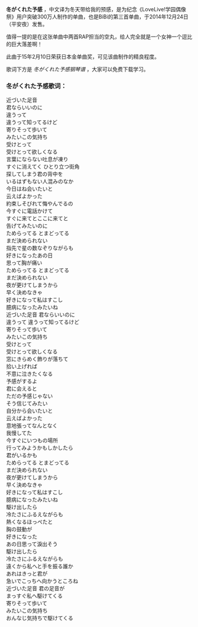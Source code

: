 

**冬がくれた予感**
，中文译为冬天带给我的预感，是为纪念《LoveLive!学园偶像祭》用户突破300万人制作的单曲，也是BiBi的第三首单曲，于2014年12月24日（平安夜）发售。

值得一提的是在这张单曲中两首RAP担当的空丸，给人完全就是一个女神一个逗比的巨大落差啊！

此曲于15年2月10日荣获日本金单曲奖，可见该曲制作的精良程度。

歌词下方是 _冬がくれた予感钢琴谱_ ，大家可以免费下载学习。

### 冬がくれた予感歌词：

近づいた足音  
君ならいいのに  
違うって  
違うって知ってるけど  
寄りそって歩いて  
みたいこの気持ち  
受けとって  
受けとって欲しくなる  
言葉にならない吐息が凍り  
すぐに消えてく ひとり立つ街角  
探してしまう君の背中を  
いるはずもない人混みのなか  
今日はね会いたいと  
云えばよかった  
約束しそびれて悔やんでるの  
今すぐに電話かけて  
すぐに来てとここに来てと  
告げてみたいのに  
ためらってる とまどってる  
まだ決められない  
指先で星の数なぞりながらも  
好きになったあの日  
思って胸が痛い  
ためらってる とまどってる  
まだ決められない  
夜が更けてしまうから  
早く決めなきゃ  
好きになって私はすこし  
臆病になったみたいね  
近づいた足音 君ならいいのに  
違うって 違うって知ってるけど  
寄りそって歩いて  
みたいこの気持ち  
受けとって  
受けとって欲しくなる  
窓にきらめく飾りが落ちて  
拾い上げれば  
不意に泣きたくなる  
予感がするよ  
君に会えると  
ただの予感じゃない  
そう信じてみたい  
自分から会いたいと  
云えばよかった  
意地張ってなんとなく  
我慢してた  
今すぐにいつもの場所  
行ってみようかもしかしたら  
君がいるかも  
ためらってる とまどってる  
まだ決められない  
夜が更けてしまうから  
早く決めなきゃ  
好きになって私はすこし  
臆病になったみたいね  
駆け出したら  
冷たさにふるえながらも  
熱くなるほっぺたと  
胸の鼓動が  
好きになった  
あの日思って淚出そう  
駆け出したら  
冷たさにふるえながらも  
遠くから私へと手を振る誰か  
あれはきっと君が  
急いでこっちへ向かうところね  
近づいた足音 君の足音が  
まっすぐ私へ駆けてくる  
寄りそって歩いて  
みたいこの気持ち  
おんなじ気持ちで駆けてくる

